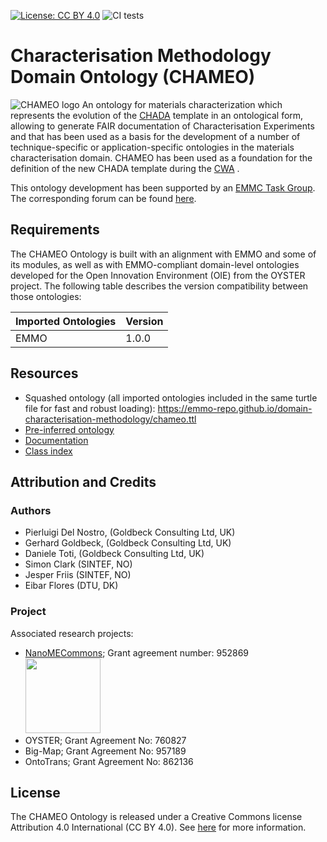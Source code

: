 [![License: CC BY 4.0](https://img.shields.io/badge/License-CC%20BY%204.0-lightgrey.svg)](https://creativecommons.org/licenses/by/4.0/)
![CI tests](https://github.com/emmo-repo/domain-characterisation-methodology/workflows/Check%20conventions/badge.svg)



# Characterisation Methodology Domain Ontology (CHAMEO)
![CHAMEO logo](images/chameo_logo_large.png)
An ontology for materials characterization which represents the evolution of the [CHADA](https://www.sciencedirect.com/science/article/pii/S235249281930087X?via%3Dihub) template in an ontological form, allowing to generate FAIR documentation of Characterisation Experiments and that has been used as a basis for the development of a number of technique-specific or application-specific ontologies in the materials characterisation domain.
CHAMEO has been used as a foundation for the definition of the new CHADA template during the [CWA](https://www.cencenelec.eu/media/CEN-CENELEC/CWAs/RI/2025/cwa17815_2025.pdf) .

This ontology development has been supported by an [EMMC Task Group](https://emmc.eu/focus-areas/interoperability/tg2-5/). The corresponding forum can be found [here](https://emmc.eu/forum?view=topic&id=154).

## Requirements

The CHAMEO Ontology is built with an alignment with EMMO and some of its modules, as well as with EMMO-compliant domain-level ontologies developed for the Open Innovation Environment (OIE) from the OYSTER project. The following table describes the version compatibility between those ontologies:

| Imported Ontologies | Version           |
| ------------------- | ----------------- |
| EMMO                | 1.0.0             |


## Resources
- Squashed ontology (all imported ontologies included in the same turtle file for fast and robust loading): https://emmo-repo.github.io/domain-characterisation-methodology/chameo.ttl
- [Pre-inferred ontology](https://emmo-repo.github.io/domain-characterisation-methodology/chameo-inferred.ttl)
- [Documentation](https://emmo-repo.github.io/domain-characterisation-methodology/index.html)
- [Class index](https://emmo-repo.github.io/domain-characterisation-methodology/chameo.html)


## Attribution and Credits

### Authors
- Pierluigi Del Nostro, (Goldbeck Consulting Ltd, UK)
- Gerhard Goldbeck, (Goldbeck Consulting Ltd, UK)
- Daniele Toti, (Goldbeck Consulting Ltd, UK)
- Simon Clark (SINTEF, NO)
- Jesper Friis (SINTEF, NO)
- Eibar Flores (DTU, DK)


### Project
Associated research projects:
- [NanoMECommons](https://www.nanomecommons.net/); Grant agreement number: 952869 <img src="https://www.nanomecommons.net/wp-content/uploads/2021/04/web-logo2-1.jpg"  width="120">
- OYSTER; Grant Agreement No: 760827
- Big-Map; Grant Agreement No: 957189
- OntoTrans; Grant Agreement No: 862136


## License

The CHAMEO Ontology is released under a Creative Commons license Attribution 4.0 International (CC BY 4.0). See [here](https://creativecommons.org/licenses/by/4.0/legalcode) for more information.
